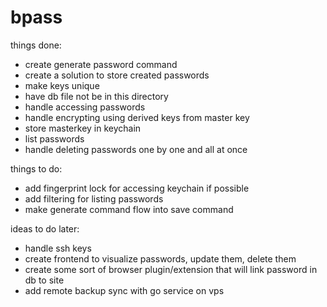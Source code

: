# bpass

things done:

- create generate password command
- create a solution to store created passwords
- make keys unique
- have db file not be in this directory
- handle accessing passwords
- handle encrypting using derived keys from master key
- store masterkey in keychain
- list passwords
- handle deleting passwords one by one and all at once

things to do:

- add fingerprint lock for accessing keychain if possible
- add filtering for listing passwords
- make generate command flow into save command

ideas to do later:

- handle ssh keys
- create frontend to visualize passwords, update them, delete them
- create some sort of browser plugin/extension that will link password in db to site
- add remote backup sync with go service on vps
